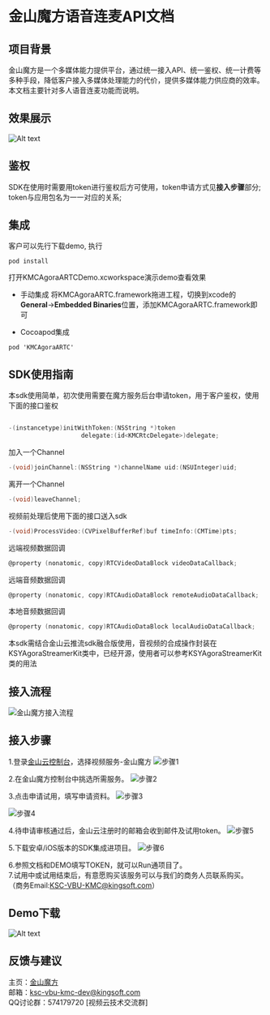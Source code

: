 # 金山魔方语音连麦API文档
## 项目背景
金山魔方是一个多媒体能力提供平台，通过统一接入API、统一鉴权、统一计费等多种手段，降低客户接入多媒体处理能力的代价，提供多媒体能力供应商的效率。 本文档主要针对多人语音连麦功能而说明。
## 效果展示
![Alt text](https://raw.githubusercontent.com/wiki/ksvcmc/KMCAgoraARTC_iOS/img.jpg)
## 鉴权
SDK在使用时需要用token进行鉴权后方可使用，token申请方式见**接入步骤**部分;  
token与应用包名为一一对应的关系;
## 集成

客户可以先行下载demo, 执行
```
pod install
```
打开KMCAgoraARTCDemo.xcworkspace演示demo查看效果

- 手动集成
将KMCAgoraARTC.framework拖进工程，切换到xcode的**General**->**Embedded Binaries**位置，添加KMCAgoraARTC.framework即可

- Cocoapod集成
```
pod 'KMCAgoraARTC'
```

## SDK使用指南  

本sdk使用简单，初次使用需要在魔方服务后台申请token，用于客户鉴权，使用下面的接口鉴权
``` objective-c

-(instancetype)initWithToken:(NSString *)token
                    delegate:(id<KMCRtcDelegate>)delegate;
```

加入一个Channel

``` objective-c
-(void)joinChannel:(NSString *)channelName uid:(NSUInteger)uid;
```

离开一个Channel

``` objective-c
-(void)leaveChannel;
```

视频前处理后使用下面的接口送入sdk

``` objective-c
-(void)ProcessVideo:(CVPixelBufferRef)buf timeInfo:(CMTime)pts;
```

远端视频数据回调

``` objective-c
@property (nonatomic, copy)RTCVideoDataBlock videoDataCallback;
``` 

远端音频数据回调

``` objective-c
@property (nonatomic, copy)RTCAudioDataBlock remoteAudioDataCallback;
```


本地音频数据回调

``` objective-c
@property (nonatomic, copy)RTCAudioDataBlock localAudioDataCallback;
```

本sdk需结合金山云推流sdk融合版使用，音视频的合成操作封装在KSYAgoraStreamerKit类中，已经开源，使用者可以参考KSYAgoraStreamerKit类的用法


## 接入流程
![金山魔方接入流程](https://raw.githubusercontent.com/wiki/ksvcmc/KMCSTFilter_Android/all.jpg "金山魔方接入流程")
## 接入步骤  
1.登录[金山云控制台]( https://console.ksyun.com)，选择视频服务-金山魔方
![步骤1](https://raw.githubusercontent.com/wiki/ksvcmc/KMCSTFilter_Android/step1.png "接入步骤1")

2.在金山魔方控制台中挑选所需服务。
![步骤2](https://raw.githubusercontent.com/wiki/ksvcmc/KMCSTFilter_Android/step2.png "接入步骤2")

3.点击申请试用，填写申请资料。
![步骤3](https://raw.githubusercontent.com/wiki/ksvcmc/KMCSTFilter_Android/step3.png "接入步骤3")

![步骤4](https://raw.githubusercontent.com/wiki/ksvcmc/KMCSTFilter_Android/step4.png "接入步骤4")

4.待申请审核通过后，金山云注册时的邮箱会收到邮件及试用token。
![步骤5](https://raw.githubusercontent.com/wiki/ksvcmc/KMCSTFilter_Android/step5.png "接入步骤5")

5.下载安卓/iOS版本的SDK集成进项目。
![步骤6](https://raw.githubusercontent.com/wiki/ksvcmc/KMCSTFilter_Android/step6.png "接入步骤6")

6.参照文档和DEMO填写TOKEN，就可以Run通项目了。  
7.试用中或试用结束后，有意愿购买该服务可以与我们的商务人员联系购买。  
（商务Email:KSC-VBU-KMC@kingsoft.com）
## Demo下载
![Alt text](https://raw.githubusercontent.com/wiki/ksvcmc/KMCAgoraARTC_iOS/code.png)

## 反馈与建议  
主页：[金山魔方](https://docs.ksyun.com/read/latest/142/_book/index.html)  
邮箱：ksc-vbu-kmc-dev@kingsoft.com  
QQ讨论群：574179720 [视频云技术交流群]
